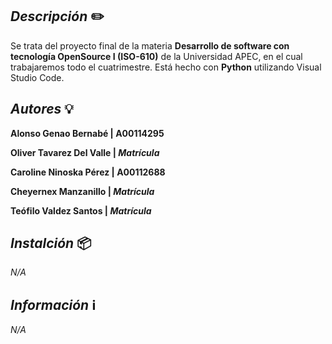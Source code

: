 ## _Descripción_ ✏️
Se trata del proyecto final de la materia **Desarrollo de software con tecnología OpenSource I (ISO-610)** de la Universidad APEC, en el cual trabajaremos todo el cuatrimestre. Está hecho con **Python** utilizando Visual Studio Code.

## _Autores_ 💡
**Alonso Genao Bernabé | A00114295**

**Oliver Tavarez Del Valle | _Matrícula_**

**Caroline Ninoska Pérez | A00112688**

**Cheyernex Manzanillo | _Matrícula_**

**Teófilo Valdez Santos | _Matrícula_**

## _Instalción_ 📦
_N/A_

## _Información_ ℹ️
_N/A_
